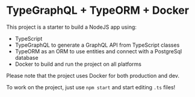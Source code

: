 # TypeGraphQL + TypeORM + Docker

This project is a starter to build a NodeJS app using:
- TypeScript
- TypeGraphQL to generate a GraphQL API from TypeScript classes
- TypeORM as an ORM to use entities and connect with a PostgreSql database
- Docker to build and run the project on all platforms

Please note that the project uses Docker for both production and dev. 

To work on the project, just use `npm start` and start editing `.ts` files!